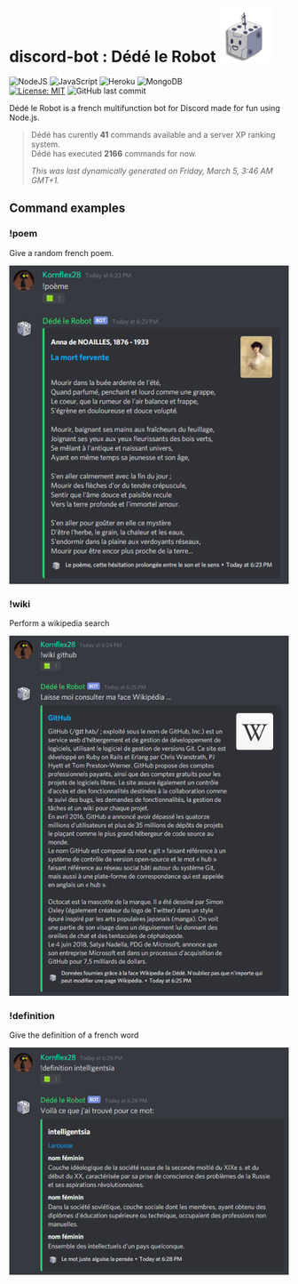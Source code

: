 # discord-bot : Dédé le Robot ![Dédé le Robot ](img/bot_icon.png?raw=true)
![NodeJS](https://img.shields.io/badge/Node.js%20-%2343853D.svg?&style=flat-square&logo=node.js&logoColor=white)
![JavaScript](https://img.shields.io/badge/JavaScript%20-%23323330.svg?&style=flat-square&logo=javascript&logoColor=%23F7DF1E)
![Heroku](https://img.shields.io/badge/Heroku%20-%23430098.svg?&style=flat-square&logo=heroku&logoColor=white)
![MongoDB](https://img.shields.io/badge/MongoDB-%234ea94b.svg?&style=flat-square&logo=mongodb&logoColor=white)
<br>
[![License: MIT](https://img.shields.io/badge/License-MIT-yellow.svg?style=flat-square)](https://github.com/Kornflex28/discord-bot/blob/master/LICENSE)
![GitHub last commit](https://img.shields.io/github/last-commit/Kornflex28/discord-bot?style=flat-square)

Dédé le Robot is a french multifunction bot for Discord made for fun using Node.js.

>Dédé has curently **41** commands available and a server XP ranking system.<br>
>Dédé has executed **2166** commands for now.
>
> *This was last dynamically generated on Friday, March 5, 3:46 AM GMT+1.*

## Command examples
### !poem 
Give a random french poem.

![Poem example](img/poem_example.png) 

### !wiki
Perform a wikipedia search

![Wikipedia example](img/wiki_example.png) 

### !definition
Give the definition of a french word

![Definition example](img/definition_example.png)
